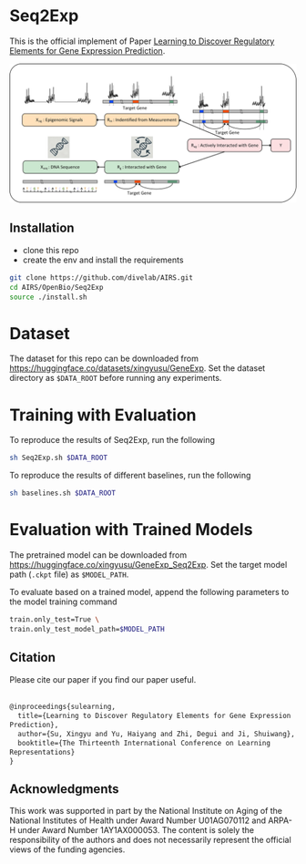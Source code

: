 # Seq2Exp

This is the official implement of Paper [Learning to Discover Regulatory Elements for Gene Expression Prediction](https://arxiv.org/abs/2502.13991).

![causal_figure](images/causal_figure.jpg)

## Installation

- clone this repo
- create the env and install the requirements
  
```bash
git clone https://github.com/divelab/AIRS.git
cd AIRS/OpenBio/Seq2Exp
source ./install.sh
```

# Dataset

The dataset for this repo can be downloaded from https://huggingface.co/datasets/xingyusu/GeneExp. 
Set the dataset directory as `$DATA_ROOT` before running any experiments.

# Training with Evaluation

To reproduce the results of Seq2Exp, run the following
```bash
sh Seq2Exp.sh $DATA_ROOT
```

To reproduce the results of different baselines, run the following
```bash
sh baselines.sh $DATA_ROOT
```

# Evaluation with Trained Models

The pretrained model can be downloaded from https://huggingface.co/xingyusu/GeneExp_Seq2Exp. 
Set the target model path (`.ckpt` file) as `$MODEL_PATH`.

To evaluate based on a trained model, append the following parameters to the model training command
```bash
train.only_test=True \
train.only_test_model_path=$MODEL_PATH
```

## Citation


Please cite our paper if you find our paper useful.

```

@inproceedings{sulearning,
  title={Learning to Discover Regulatory Elements for Gene Expression Prediction},
  author={Su, Xingyu and Yu, Haiyang and Zhi, Degui and Ji, Shuiwang},
  booktitle={The Thirteenth International Conference on Learning Representations}
}

```

## Acknowledgments

This work was supported in part by the National Institute on Aging of the National Institutes of Health under Award Number U01AG070112 and ARPA-H under Award Number 1AY1AX000053. The content is solely the responsibility of the authors and does not necessarily represent the official views of the funding agencies.